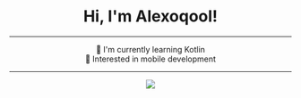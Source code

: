 <div align="center">

# Hi, I'm Alexoqool!

---

🌱 I'm currently learning Kotlin<br>
🚀 Interested in mobile development

---

<img
src="https://github-readme-stats.vercel.app/api?username=alexoqool&show_icons=true&count_private=true&hide_border=true&theme=dark"
/>

</div>